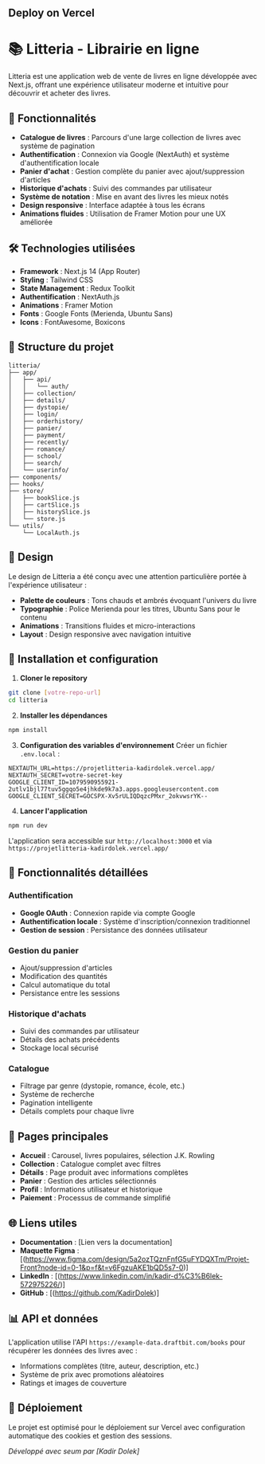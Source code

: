 
## Deploy on Vercel

# 📚 Litteria - Librairie en ligne

Litteria est une application web de vente de livres en ligne développée avec Next.js, offrant une expérience utilisateur moderne et intuitive pour découvrir et acheter des livres.

## 🚀 Fonctionnalités

- **Catalogue de livres** : Parcours d'une large collection de livres avec système de pagination
- **Authentification** : Connexion via Google (NextAuth) et système d'authentification locale
- **Panier d'achat** : Gestion complète du panier avec ajout/suppression d'articles
- **Historique d'achats** : Suivi des commandes par utilisateur
- **Système de notation** : Mise en avant des livres les mieux notés
- **Design responsive** : Interface adaptée à tous les écrans
- **Animations fluides** : Utilisation de Framer Motion pour une UX améliorée

## 🛠️ Technologies utilisées

- **Framework** : Next.js 14 (App Router)
- **Styling** : Tailwind CSS
- **State Management** : Redux Toolkit
- **Authentification** : NextAuth.js
- **Animations** : Framer Motion
- **Fonts** : Google Fonts (Merienda, Ubuntu Sans)
- **Icons** : FontAwesome, Boxicons

## 📁 Structure du projet

```
litteria/
├── app/
│   ├── api/
│   │   └── auth/
│   ├── collection/
│   ├── details/
│   ├── dystopie/
│   ├── login/
│   ├── orderhistory/
│   ├── panier/
│   ├── payment/
│   ├── recently/
│   ├── romance/
│   ├── school/
│   ├── search/
│   └── userinfo/
├── components/
├── hooks/
├── store/
│   ├── bookSlice.js
│   ├── cartSlice.js
│   ├── historySlice.js
│   └── store.js
└── utils/
    └── LocalAuth.js
```

## 🎨 Design

Le design de Litteria a été conçu avec une attention particulière portée à l'expérience utilisateur :

- **Palette de couleurs** : Tons chauds et ambrés évoquant l'univers du livre
- **Typographie** : Police Merienda pour les titres, Ubuntu Sans pour le contenu
- **Animations** : Transitions fluides et micro-interactions
- **Layout** : Design responsive avec navigation intuitive

## 🔧 Installation et configuration

1. **Cloner le repository**
```bash
git clone [votre-repo-url]
cd litteria
```

2. **Installer les dépendances**
```bash
npm install
```

3. **Configuration des variables d'environnement**
Créer un fichier `.env.local` :
```env
NEXTAUTH_URL=https://projetlitteria-kadirdolek.vercel.app/
NEXTAUTH_SECRET=votre-secret-key
GOOGLE_CLIENT_ID=1079590955921-2utlv1bjl77tuv5ggqo5e4jhkde9k7a3.apps.googleusercontent.com
GOOGLE_CLIENT_SECRET=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
```

4. **Lancer l'application**
```bash
npm run dev
```

L'application sera accessible sur `http://localhost:3000`
et via `https://projetlitteria-kadirdolek.vercel.app/`

## 📱 Fonctionnalités détaillées

### Authentification
- **Google OAuth** : Connexion rapide via compte Google
- **Authentification locale** : Système d'inscription/connexion traditionnel
- **Gestion de session** : Persistance des données utilisateur

### Gestion du panier
- Ajout/suppression d'articles
- Modification des quantités
- Calcul automatique du total
- Persistance entre les sessions

### Historique d'achats
- Suivi des commandes par utilisateur
- Détails des achats précédents
- Stockage local sécurisé

### Catalogue
- Filtrage par genre (dystopie, romance, école, etc.)
- Système de recherche
- Pagination intelligente
- Détails complets pour chaque livre

## 🎯 Pages principales

- **Accueil** : Carousel, livres populaires, sélection J.K. Rowling
- **Collection** : Catalogue complet avec filtres
- **Détails** : Page produit avec informations complètes
- **Panier** : Gestion des articles sélectionnés
- **Profil** : Informations utilisateur et historique
- **Paiement** : Processus de commande simplifié

## 🌐 Liens utiles

- **Documentation** : [Lien vers la documentation]
- **Maquette Figma** : [(https://www.figma.com/design/5a2ozTQznFnfG5uFYDQXTm/Projet-Front?node-id=0-1&p=f&t=v6FgzuAKE1bQD5s7-0)]
- **LinkedIn** : [(https://www.linkedin.com/in/kadir-d%C3%B6lek-572975226/)]
- **GitHub** : [(https://github.com/KadirDolek)]

## 📊 API et données

L'application utilise l'API `https://example-data.draftbit.com/books` pour récupérer les données des livres avec :
- Informations complètes (titre, auteur, description, etc.)
- Système de prix avec promotions aléatoires
- Ratings et images de couverture

## 🚀 Déploiement

Le projet est optimisé pour le déploiement sur Vercel avec configuration automatique des cookies et gestion des sessions.


*Développé avec seum par [Kadir Dolek]*